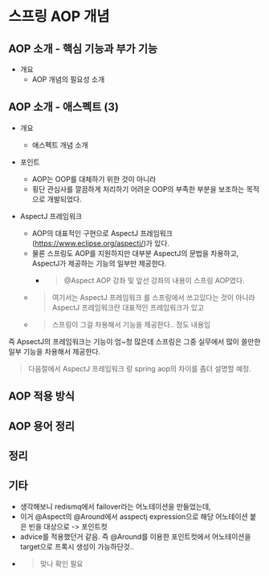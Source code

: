 # 스프링 AOP 개념

## AOP 소개 - 핵심 기능과 부가 기능

- 개요
  - AOP 개념의 필요성 소개

## AOP 소개 - 애스펙트 (3)

- 개요
  - 애스펙트 개념 소개

- 포인트
  - AOP는 OOP를 대체하기 위한 것이 아니라 
  - 횡단 관심사를 깔끔하게 처리하기 어려운 OOP의 부족한 부분을 보조하는 목적으로 개발되었다.

- AspectJ 프레임워크
  - AOP의 대표적인 구현으로 AspectJ 프레임워크(https://www.eclipse.org/aspectj/)가 있다. 
  - 물론 스프링도 AOP를 지원하지만 대부분 AspectJ의 문법을 차용하고,  AspectJ가 제공하는 기능의 일부만 제공한다.
    - > @Aspect AOP  강좌 및 앞선 강좌의 내용이 스프링 AOP였다.
  - > 여기서는 AspectJ 프레임워크 를 스프링에서 쓰고있다는 것이 아니라 AspectJ 프레임워크란 대표적인 프레임워크가 있고
  - > 스프링이 그걸 차용해서 기능을 제공한다.. 정도 내용임
  
즉 ApsectJ의 프레임워크는 기능이 엄~청 많은데 스프링은 그중 실무에서 많이 쓸만한 일부 기능을 차용해서 제공한다. 
  
> 다음절에서 AspectJ 프레임워크 랑 spring aop의 차이를 좀더 설명할 예정.

## AOP 적용 방식

## AOP 용어 정리

## 정리

## 기타

- 생각해보니 redismq에서 failover라는 어노테이션을 만들었는데,
- 이거 @Aspect의 @Around에서 asspectj expression으로 해당 어노테이션 붙은 빈을 대상으로 -> 포인트컷
- advice를 적용했던거 같음. 즉 @Around를 이용한 포인트컷에서 어노테이션을 target으로 프록시 생성이 가능하단것..
- > 맞나 확인 필요
